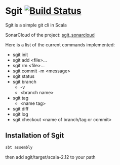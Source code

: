 # Sgit [![Build Status](https://travis-ci.com/Nyandams/sgit.svg?branch=master)](https://travis-ci.com/Nyandams/sgit)
Sgit is a simple git cli in Scala

SonarCloud of the project: [sgit_sonarcloud](https://sonarcloud.io/dashboard?id=Nyandams_sgit)


Here is a list of the current commands implemented:
* sgit init
* sgit add \<file>...
* sgit rm \<file>...
* sgit commit -m \<message>
* sgit status
* sgit branch
    * -v
    * \<branch name>
* sgit tag
    * \<name tag>
* sgit diff
* sgit log
* sgit checkout \<name of branch/tag or commit>

## Installation of Sgit
```bash
sbt assembly
```
then add sgit/target/scala-2.12 to your path